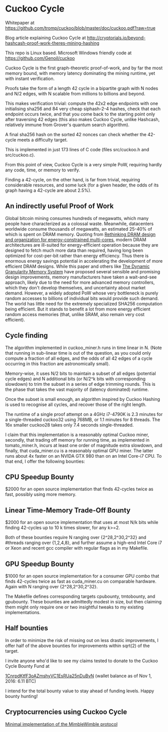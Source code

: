 Cuckoo Cycle
============
Whitepaper at
https://github.com/tromp/cuckoo/blob/master/doc/cuckoo.pdf?raw=true

Blog article explaining Cuckoo Cycle at
http://cryptorials.io/beyond-hashcash-proof-work-theres-mining-hashing

This repo is Linux based. Microsoft Windows friendly code at
https://github.com/Genoil/cuckoo

Cuckoo Cycle is the first graph-theoretic proof-of-work, and by far the most
memory bound, with memory latency dominating the mining runtime, yet with
instant verification.

Proofs take the form of a length 42 cycle in a bipartite graph with N nodes and
N/2 edges, with N scalable from millions to billions and beyond.

This makes verification trivial: compute the 42x2 edge endpoints with one
initialising sha256 and 84 very cheap siphash-2-4 hashes, check that each
endpoint occurs twice, and that you come back to the starting point only after
traversing 42 edges (this also makes Cuckoo Cycle, unlike Hashcash, relatively
immune from Grover's quantum search algorithm).

A final sha256 hash on the sorted 42 nonces can check whether the 42-cycle
meets a difficulty target.

This is implemented in just 173 lines of C code (files src/cuckoo.h and src/cuckoo.c).

From this point of view, Cuckoo Cycle is a very simple PoW,
requiring hardly any code, time, or memory to verify.

Finding a 42-cycle, on the other hand, is far from trivial,
requiring considerable resources, and some luck
(for a given header, the odds of its graph having a 42-cycle are about 2.5%).

An indirectly useful Proof of Work
--------------
Global bitcoin mining consumes hundreds of megawatts, which many people have characterized
as a colossal waste. Meanwhile, datacenters worldwide consume thousands of megawatts,
an estimated 25-40% of which is spent on DRAM memory. Quoting from
<a href="https://www.cs.utah.edu/~rajeev/pubs/isca10.pdf">Rethinking DRAM design and organization for energy-constrained multi-cores</a>,
modern DRAM architectures are ill-suited for energy-efficient operation because
they are designed to fetch much more data than required, having long been optimized for cost-per-bit
rather than energy efficiency.
Thus there is enormous energy savings potential in accelerating the development of more efficient
DRAM designs. While this paper and others like
<a href="http://mbsullivan.info/attachments/papers/yoon2012dgms.pdf">The Dynamic Granularity Memory System</a>
have proposed several sensible and promising design improvements, memory manufacturers have
taken a wait-and-see approach, likely due to the need for more advanced memory controllers, which they don't develop
themselves, and uncertainty about market demand. However, a widely adopted PoW whose very bottleneck
is purely random accesses to billions of individual bits would provide such demand.
The world has little need for the extremely specialized SHA256 computation being efficient.
But it stands to benefit a lot from more energy efficient random access memories (that, unlike SRAM, also
remain very cost efficient).

Cycle finding
--------------
The algorithm implemented in cuckoo_miner.h runs in time linear in N.
(Note that running in sub-linear time is out of the question, as you could
only compute a fraction of all edges, and the odds of all 42 edges of a cycle
occurring in this fraction are astronomically small).

Memory-wise, it uses N/2 bits to maintain a subset of all edges (potential
cycle edges) and N additional bits (or N/2^k bits with corresponding slowdown)
to trim the subset in a series of edge trimming rounds.
This is the phase that takes the vast majority of (latency dominated) runtime.

Once the subset is small enough, an algorithm inspired by Cuckoo Hashing
is used to recognise all cycles, and recover those of the right length.

The runtime of a single proof attempt on a 4GHz i7-4790K is 2.3 minutes
for a single-threaded cuckoo32 using 768MB, or 1.1 minutes for 8 threads.
The 16x smaller cuckoo28 takes only 7.4 seconds single-threaded.

I claim that this implementation is a reasonably optimal Cuckoo miner,
secondly, that trading off memory for running time,
as implemented in tomato_miner.h,
incurs at least one order of magnitude extra slowdown,
and finally, that cuda_miner.cu is a reasonably optimal GPU miner.
The latter runs about 4x faster on an NVIDA GTX 980
than on an Intel Core-i7 CPU. 
To that end, I offer the following bounties:

CPU Speedup Bounty
--------------
$2000 for an open source implementation that finds 42-cycles twice as fast,
possibly using more memory.

Linear Time-Memory Trade-Off Bounty
--------------
$2000 for an open source implementation that uses at most N/k bits while finding
42-cycles up to 10 k times slower, for any k>=2.

Both of these bounties require N ranging over {2^28,2^30,2^32} and #threads
ranging over {1,2,4,8}, and further assume a high-end Intel Core i7 or Xeon and
recent gcc compiler with regular flags as in my Makefile.

GPU Speedup Bounty
--------------
$1000 for an open source implementation for a consumer GPU combo
that finds 42-cycles twice as fast as cuda_miner.cu on comparable hardware.
Again with N ranging over {2^28,2^30,2^32}.

The Makefile defines corresponding targets cpubounty, tmtobounty, and gpubounty.
These bounties are admittedly modest in size,
but then claiming them might only require one or two insightful tweaks to
my existing implementations.

Half bounties
--------------
In order to minimize the risk of missing out on less drastic improvements,
I offer half of the above bounties for improvements within sqrt(2) of the target.

I invite anyone who'd like to see my claims tested to donate to
the Cuckoo Cycle Bounty Fund at

<a href="https://blockchain.info/address/1CnrpdKtfF3oAZmshyVC1EsRUa25nDuBvN">1CnrpdKtfF3oAZmshyVC1EsRUa25nDuBvN</a> (wallet balance as of Nov 1, 2016: 6.11 BTC)

I intend for the total bounty value to stay ahead of funding levels. Happy bounty hunting!

Cryptocurrencies using Cuckoo Cycle
--------------
<a href="https://github.com/ignopeverell/grin">Minimal implementation of the MimbleWimble protocol</a>
